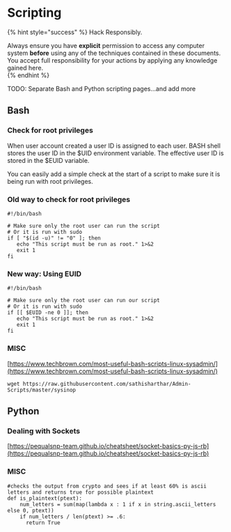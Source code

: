 # Scripting

{% hint style="success" %}
Hack Responsibly.

Always ensure you have **explicit** permission to access any computer system **before** using any of the techniques contained in these documents.  You accept full responsibility for your actions by applying any knowledge gained here.  
{% endhint %}

TODO: Separate Bash and Python scripting pages...and add more

## Bash

### Check for root privileges

When user account created a user ID is assigned to each user. BASH shell stores the user ID in the $UID environment variable. The effective user ID is stored in the $EUID variable. 

You can easily add a simple check at the start of a script to make sure it is being run with root privileges.

### Old way to check for root privileges

```text
#!/bin/bash

# Make sure only the root user can run the script
# Or it is run with sudo
if [ "$(id -u)" != "0" ]; then
   echo "This script must be run as root." 1>&2
   exit 1
fi
```

### New way: Using EUID

```text
#!/bin/bash

# Make sure only the root user can run our script
# Or it is run with sudo
if [[ $EUID -ne 0 ]]; then
   echo "This script must be run as root." 1>&2
   exit 1
fi
```

### MISC

[https://www.techbrown.com/most-useful-bash-scripts-linux-sysadmin/](https://www.techbrown.com/most-useful-bash-scripts-linux-sysadmin/)

```text
wget https://raw.githubusercontent.com/sathisharthar/Admin-Scripts/master/sysinop
```

## Python

### Dealing with Sockets

[https://pequalsnp-team.github.io/cheatsheet/socket-basics-py-js-rb](https://pequalsnp-team.github.io/cheatsheet/socket-basics-py-js-rb)

### MISC

```text
#checks the output from crypto and sees if at least 60% is ascii letters and returns true for possible plaintext
def is_plaintext(ptext):
    num_letters = sum(map(lambda x : 1 if x in string.ascii_letters else 0, ptext))
    if num_letters / len(ptext) >= .6:
      return True
```

